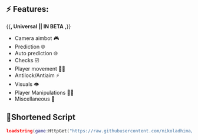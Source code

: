 ## ⚡ Features:
{{__, Universal || IN BETA ,__}}
- Camera aimbot 🎮
- Prediction 🌐
- Auto prediction 🌐
- Checks ☑️
- Player movement 🏃‍♂️
- Antilock/Antiaim ⚡
- Visuals 👁️
- Player Manipulations 🏃‍♂️
- Miscellaneous 👾

## 🔌Shortened Script
```lua
loadstring(game:HttpGet("https://raw.githubusercontent.com/nikoladhima/Combat/refs/heads/main/CombatAimbot"))()
```
<br/>
